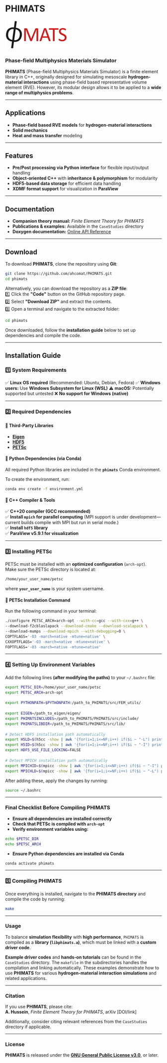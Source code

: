 # **PHIMATS**  
<img src="PHIMATS.png" width="200">

### **Phase-field Multiphysics Materials Simulator**  

**PHIMATS** (Phase-field Multiphysics Materials Simulator) is a finite element library in C++, originally designed for simulating mesoscale **hydrogen-material interactions** using phase-field based representative volume element (RVE). However, its modular design allows it to be applied to a **wide range of multiphysics problems**.

---

## Applications
- **Phase-field based RVE models** for **hydrogen-material interactions**  
- **Solid mechanics**   
- **Heat and mass transfer** modeling  

---

## Features
- **Pre/Post processing via Python interface** for flexible input/output handling  
- **Object-oriented C++** with **inheritance & polymorphism** for modularity  
- **HDF5-based data storage** for efficient data handling  
- **XDMF format support** for visualization in **ParaView**  

---

## Documentation
- **Companion theory manual:** *Finite Element Theory for PHIMATS*  
- **Publications & examples:** Available in the `CaseStudies` directory  
- **Doxygen documentation:** [Online API Reference](https://ahcomat.github.io/doxygen-phimats/index.html)  

---

## Download 

To download **PHIMATS**, clone the repository using **Git**:

```sh
git clone https://github.com/ahcomat/PHIMATS.git
cd phimats
```

Alternatively, you can download the repository as a **ZIP file**:  
1️⃣ Click the **"Code"** button on the GitHub repository page.  
2️⃣ Select **"Download ZIP"** and extract the contents.  
3️⃣ Open a terminal and navigate to the extracted folder:  
   ```sh
   cd phimats
   ```

Once downloaded, follow the **installation guide** below to set up dependencies and compile the code.
 
---

## Installation Guide

### **1️⃣ System Requirements**
✅ **Linux OS required** (Recommended: Ubuntu, Debian, Fedora)
✅ **Windows users:** Use **Windows Subsystem for Linux (WSL)**
⚠️ **macOS:** Potentially supported but untested 
❌ **No support for Windows (native)**  

---

### **2️⃣ Required Dependencies**
#### **🔹 Third-Party Libraries**
- **[Eigen](http://eigen.tuxfamily.org)**
- **[HDF5](https://www.hdfgroup.org/solutions/hdf5/)**
- **[PETSc](https://www.mcs.anl.gov/petsc/)**  

#### **🔹 Python Dependencies (via Conda)**
 All required Python libraries are included in the **`phimats`** Conda environment.

To create the environment, run:
```sh
conda env create -f environment.yml
```

#### **🔹 C++ Compiler & Tools**
✅ **C++20 compiler (GCC recommended)**  
✅ **Install `mpich` for parallel computing** (MPI support is under development—current builds compile with MPI but run in serial mode.)  
✅ **Install `hdf5` library**  
✅ **ParaView v5.9.1 for visualization**  

---

### **3️⃣ Installing PETSc**
PETSc must be installed with an **optimized configuration** (`arch-opt`).  
Make sure the PETSc directory is located at:
```sh
/home/your_user_name/petsc
```
where **`your_user_name`** is your system username.

#### **🔹 PETSc Installation Command**
Run the following command in your terminal:
```sh
./configure PETSC_ARCH=arch-opt --with-cc=gcc --with-cxx=g++ \
--download-f2cblaslapack --download-cmake --download-scalapack \
--download-mumps --download-mpich --with-debugging=0 \
COPTFLAGS='-O3 -march=native -mtune=native' \
CXXOPTFLAGS='-O3 -march=native -mtune=native' \
FOPTFLAGS='-O3 -march=native -mtune=native'
```

---

### **4️⃣ Setting Up Environment Variables**
Add the following lines **(after modifying the paths)** to your `~/.bashrc` file:
```sh
export PETSC_DIR=/home/your_user_name/petsc
export PETSC_ARCH=arch-opt

export PYTHONPATH=$PYTHONPATH:/path_to_PHIMATS/src/FEM_utils/

export EIGEN=/path_to_eigen/eigen/
export PHIMATSINCLUDES=/path_to_PHIMATS/PHIMATS/src/include/
export PHIMATSLIBDIR=/path_to_PHIMATS/PHIMATS/src/lib/

# Detect HDF5 installation path automatically
export H5LD=$(h5cc -show | awk '{for(i=1;i<=NF;i++) if($i ~ "-L") print substr($i,3)}')
export H5ID=$(h5cc -show | awk '{for(i=1;i<=NF;i++) if($i ~ "-I") print substr($i,3)}')
export HDF5_USE_FILE_LOCKING=FALSE

# Detect MPICH installation path automatically
export MPICHID=$(mpicc -show | awk '{for(i=1;i<=NF;i++) if($i ~ "-I") print substr($i,3)}')
export MPICHLD=$(mpicc -show | awk '{for(i=1;i<=NF;i++) if($i ~ "-L") print substr($i,3)}')

```
After adding these, apply the changes by running:
```sh
source ~/.bashrc
```

---

### Final Checklist Before Compiling PHIMATS
- **Ensure all dependencies are installed correctly**  
- **Check that PETSc is compiled with `arch-opt`**  
- **Verify environment variables using:**  
```sh
echo $PETSC_DIR
echo $PETSC_ARCH
```
- **Ensure Python dependencies are installed via Conda**  
```sh
conda activate phimats
```

---

### **5️⃣ Compiling PHIMATS**
Once everything is installed, navigate to the **PHIMATS directory** and compile the code by running:
```sh
make
```
---

### Usage

To balance **simulation flexibility** with **high performance**, `PHIMATS` is compiled as a **library (`libphimats.a`)**, which must be linked with a **custom driver code**.  

**Example driver codes** and **hands-on tutorials** can be found in the `CaseStudies` directory. The `makefile` in the subdirectories handles the compilation and linking automatically. These examples demonstrate how to use **PHIMATS** for various **hydrogen-material interaction simulations** and related applications.  

---

### Citation  
If you use **PHIMATS**, please cite:  
**A. Hussein**, *Finite Element Theory for PHIMATS*, arXiv [DOI/link]  

Additionally, consider citing relevant references from the `CaseStudies` directory if applicable.  

---

### License
**PHIMATS** is released under the **[GNU General Public License v3.0](https://www.gnu.org/licenses/gpl-3.0.html)**, or later.  

